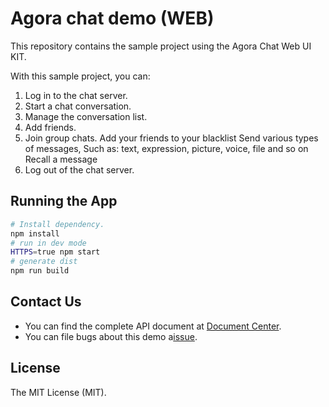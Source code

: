 # Agora chat demo (WEB)

This repository contains the sample project using the Agora Chat Web UI KIT.

With this sample project, you can:

1. Log in to the chat server.
2. Start a chat conversation.
3. Manage the conversation list.
4. Add friends.
5. Join group chats.
Add your friends to your blacklist
Send various types of messages, Such as: text, expression, picture, voice, file and so on
Recall a message
9. Log out of the chat server.


## Running the App
``` bash
# Install dependency.
npm install
# run in dev mode
HTTPS=true npm start
# generate dist
npm run build
```

## Contact Us
- You can find the complete API document at [Document Center](https://hyphenateinc.github.io/web_product_overview.html).
- You can file bugs about this demo a[issue](https://github.com/AgoraIO-Usecase/AgoraChat-web/issues).

## License
The MIT License (MIT).


